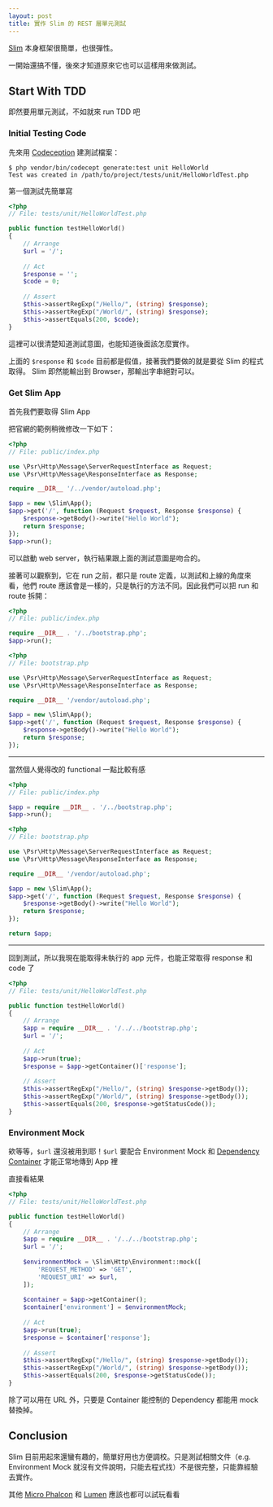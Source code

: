 ```yaml
---
layout: post
title: 實作 Slim 的 REST 層單元測試
---
```


[Slim][] 本身框架很簡單，也很彈性。

一開始還搞不懂，後來才知道原來它也可以這樣用來做測試。

## Start With TDD

即然要用單元測試，不如就來 run TDD 吧

### Initial Testing Code

先來用 [Codeception][] 建測試檔案：

    $ php vendor/bin/codecept generate:test unit HelloWorld
    Test was created in /path/to/project/tests/unit/HelloWorldTest.php

第一個測試先簡單寫

```php
<?php
// File: tests/unit/HelloWorldTest.php

public function testHelloWorld()
{
    // Arrange
    $url = '/';
    
    // Act
    $response = '';
    $code = 0;
    
    // Assert
    $this->assertRegExp("/Hello/", (string) $response);
    $this->assertRegExp("/World/", (string) $response);
    $this->assertEquals(200, $code);
}
```

這裡可以很清楚知道測試意圖，也能知道後面該怎麼實作。

上面的 `$response` 和 `$code` 目前都是假值，接著我們要做的就是要從 Slim 的程式取得。 Slim 即然能輸出到 Browser，那輸出字串絕對可以。

### Get Slim App

首先我們要取得 Slim App

把官網的範例稍微修改一下如下： 

```php
<?php
// File: public/index.php

use \Psr\Http\Message\ServerRequestInterface as Request;
use \Psr\Http\Message\ResponseInterface as Response;

require __DIR__ '/../vendor/autoload.php';

$app = new \Slim\App();
$app->get('/', function (Request $request, Response $response) {
    $response->getBody()->write("Hello World");
    return $response;
});
$app->run();
```

可以啟動 web server，執行結果跟上面的測試意圖是吻合的。

接著可以觀察到，它在 run 之前，都只是 route 定義，以測試和上線的角度來看，他們 route 應該會是一樣的，只是執行的方法不同。因此我們可以把 run 和 route 拆開：

```php
<?php
// File: public/index.php

require __DIR__ . '/../bootstrap.php';
$app->run();
```

```php
<?php
// File: bootstrap.php

use \Psr\Http\Message\ServerRequestInterface as Request;
use \Psr\Http\Message\ResponseInterface as Response;

require __DIR__ '/vendor/autoload.php';

$app = new \Slim\App();
$app->get('/', function (Request $request, Response $response) {
    $response->getBody()->write("Hello World");
    return $response;
});
```

---

當然個人覺得改的 functional 一點比較有感

```php
<?php
// File: public/index.php

$app = require __DIR__ . '/../bootstrap.php';
$app->run();
```

```php
<?php
// File: bootstrap.php

use \Psr\Http\Message\ServerRequestInterface as Request;
use \Psr\Http\Message\ResponseInterface as Response;

require __DIR__ '/vendor/autoload.php';

$app = new \Slim\App();
$app->get('/', function (Request $request, Response $response) {
    $response->getBody()->write("Hello World");
    return $response;
});

return $app;
```

---

回到測試，所以我現在能取得未執行的 app 元件，也能正常取得 response 和 code 了

```php
<?php
// File: tests/unit/HelloWorldTest.php

public function testHelloWorld()
{
    // Arrange
    $app = require __DIR__ . '/../../bootstrap.php';
    $url = '/';
    
    // Act
    $app->run(true);
    $response = $app->getContainer()['response'];
    
    // Assert
    $this->assertRegExp("/Hello/", (string) $response->getBody());
    $this->assertRegExp("/World/", (string) $response->getBody());
    $this->assertEquals(200, $response->getStatusCode());
}
```

### Environment Mock

欸等等，`$url` 還沒被用到耶！`$url` 要配合 Environment Mock 和 [Dependency Container](http://www.slimframework.com/docs/concepts/di.html) 才能正常地傳到 App 裡

直接看結果

```php
<?php
// File: tests/unit/HelloWorldTest.php

public function testHelloWorld()
{
    // Arrange
    $app = require __DIR__ . '/../../bootstrap.php';
    $url = '/';
    
    $environmentMock = \Slim\Http\Environment::mock([
    	'REQUEST_METHOD' => 'GET',
    	'REQUEST_URI' => $url,
    ]);
    
    $container = $app->getContainer();
    $container['environment'] = $environmentMock;
    
    // Act
    $app->run(true);
    $response = $container['response'];
    
    // Assert
    $this->assertRegExp("/Hello/", (string) $response->getBody());
    $this->assertRegExp("/World/", (string) $response->getBody());
    $this->assertEquals(200, $response->getStatusCode());
}
```

除了可以用在 URL 外，只要是 Container 能控制的 Dependency 都能用 mock 替換掉。

## Conclusion

Slim 目前用起來還蠻有趣的，簡單好用也方便調校。只是測試相關文件（e.g. Environment Mock 就沒有文件說明，只能去程式找）不是很完整，只能靠經驗去實作。

其他 [Micro Phalcon][] 和 [Lumen][] 應該也都可以試玩看看

[Slim]: http://www.slimframework.com/
[Codeception]: http://codeception.com/
[Lumen]: https://lumen.laravel.com/
[Micro Phalcon]: https://docs.phalconphp.com/en/latest/reference/micro.html
